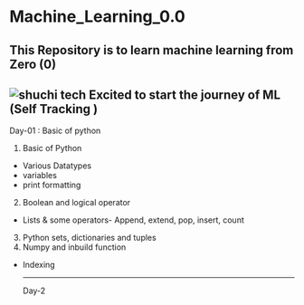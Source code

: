 # Machine_Learning_0.0
This Repository is to learn machine learning from Zero (0)
---
![shuchi tech](https://github.com/shuchi111/Machine_Learning_0.0/assets/107612618/bbc5e3b7-18ef-4521-b3bd-5f05d3a48bf6)
Excited to start the journey of ML 
(Self Tracking ) 
---
Day-01 : Basic of python
1. Basic of Python 
* Various Datatypes
* variables
* print formatting
2. Boolean and logical operator
* Lists & some operators- Append, extend, pop, insert, count
3. Python sets, dictionaries and tuples
4. Numpy and inbuild function
* Indexing

  ---
  Day-2

